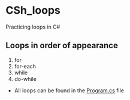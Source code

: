 # CSh_loops
Practicing loops in C#

## Loops in order of appearance
1. for 
2. for-each
3. while
4. do-while

* All loops can be found in the [Program.cs](https://github.com/Emoral90/CSh_loops/blob/main/C%23_prep_3_loops/Program.cs) file